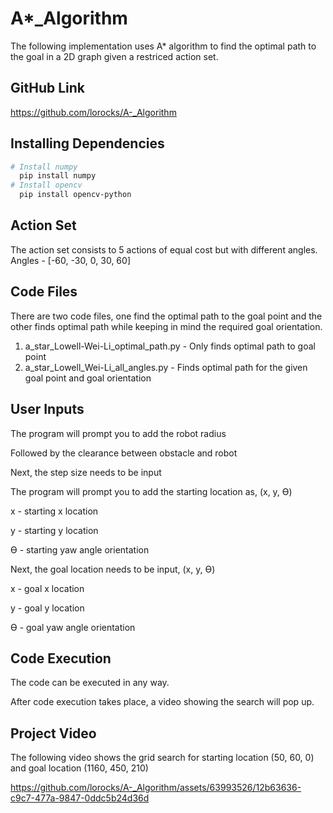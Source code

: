 # A*_Algorithm
The following implementation uses A* algorithm to find the optimal path to the goal in a 2D graph given a restriced action set.

## GitHub Link
https://github.com/lorocks/A-_Algorithm

## Installing Dependencies
```bash
# Install numpy
  pip install numpy
# Install opencv
  pip install opencv-python
```

## Action Set
The action set consists to 5 actions of equal cost but with different angles.
Angles - [-60, -30, 0, 30, 60]

## Code Files
There are two code files, one find the optimal path to the goal point and the other finds optimal path while keeping in mind the required goal orientation.

1. a_star_Lowell-Wei-Li_optimal_path.py - Only finds optimal path to goal point
2. a_star_Lowell_Wei-Li_all_angles.py - Finds optimal path for the given goal point and goal orientation

## User Inputs
The program will prompt you to add the robot radius

Followed by the clearance between obstacle and robot

Next, the step size needs to be input

The program will prompt you to add the starting location as, (x, y, ϴ)

x - starting x location

y - starting y location

ϴ - starting yaw angle orientation 


Next, the goal location needs to be input, (x, y, ϴ)

x - goal x location

y - goal y location

ϴ - goal yaw angle orientation 


## Code Execution
The code can be executed in any way.

After code execution takes place, a video showing the search will pop up.


## Project Video
The following video shows the grid search for starting location (50, 60, 0) and goal location (1160, 450, 210)


https://github.com/lorocks/A-_Algorithm/assets/63993526/12b63636-c9c7-477a-9847-0ddc5b24d36d

